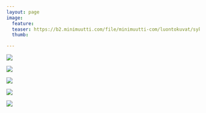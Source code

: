 ```yaml
---
layout: page
image:
  feature:
  teaser: https://b2.minimuutti.com/file/minimuutti-com/luontokuvat/syksy/5/DS69926-245px.jpg
  thumb:

---
```


![](https://b2.minimuutti.com/file/minimuutti-com/luontokuvat/syksy/5/DS69932-800px.jpg)

![](https://b2.minimuutti.com/file/minimuutti-com/luontokuvat/syksy/5/DS69933-800px.jpg)

![](https://b2.minimuutti.com/file/minimuutti-com/luontokuvat/syksy/5/DS69946-800px.jpg)

![](https://b2.minimuutti.com/file/minimuutti-com/luontokuvat/syksy/5/DS69917-800px.jpg)

![](https://b2.minimuutti.com/file/minimuutti-com/luontokuvat/syksy/5/DS69926-800px.jpg)